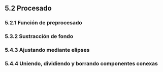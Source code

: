 ## 5.2 Procesado ##

### 5.2.1 Función de preprocesado ###

### 5.3.2 Sustracción de fondo ###

### 5.4.3 Ajustando mediante elipses ###

### 5.4.4 Uniendo, dividiendo y borrando componentes conexas ###
